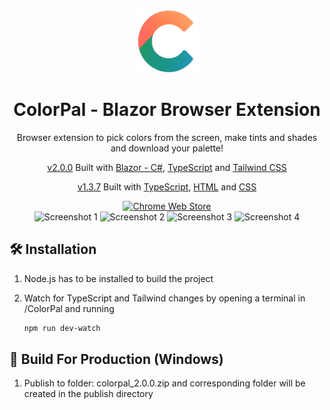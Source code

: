 <div align="center">
  <a href="https://chromewebstore.google.com/detail/colorpal-color-picker-eye/mbnpegpimodgjmlbfhkkdgbcfjmgpoad" target="_blank"><img alt="Logo" src="https://raw.githubusercontent.com/nikosdaridis/colorpal-blazor-browser-extension/main/images/Logo.png" width="100" /></a>
</div>
<h1 align="center">ColorPal - Blazor Browser Extension</h1>
<p align="center">Browser extension to pick colors from the screen, make tints and shades and download your palette!</p>
<p align="center"><a href="https://github.com/nikosdaridis/colorpal-blazor-browser-extension" target="_blank">v2.0.0</a> Built with <a href="https://dotnet.microsoft.com/en-us/apps/aspnet/web-apps/blazor" target="_blank">Blazor - C#</a>, <a href="https://www.typescriptlang.org/" target="_blank">TypeScript</a> and <a href="https://tailwindcss.com/" target="_blank">Tailwind CSS</a></p>
<p align="center"><a href="https://github.com/nikosdaridis/colorpal-blazor-browser-extension/tree/1.3.7" target="_blank">v1.3.7</a> Built with <a href="https://www.typescriptlang.org" target="_blank">TypeScript</a>, <a href="https://developer.mozilla.org/en-US/docs/Web/HTML" target="_blank">HTML</a> and <a href="https://developer.mozilla.org/en-US/docs/Web/CSS" target="_blank">CSS</a></p>
<div align="center">
   <a href="https://chromewebstore.google.com/detail/colorpal-color-picker-eye/mbnpegpimodgjmlbfhkkdgbcfjmgpoad">
   <picture>
   <source srcset="https://i.imgur.com/XBIE9pk.png" media="(prefers-color-scheme: dark)">
   <img height="70" src="https://i.imgur.com/oGxig2F.png" alt="Chrome Web Store">
   </picture>
   </a>
</div>

<div align="center">
<img alt="Screenshot 1" src=https://raw.githubusercontent.com/nikosdaridis/colorpal-blazor-browser-extension/main/Screenshot1.jpg>
<img alt="Screenshot 2" src=https://raw.githubusercontent.com/nikosdaridis/colorpal-blazor-browser-extension/main/Screenshot2.jpg>
<img alt="Screenshot 3" src=https://raw.githubusercontent.com/nikosdaridis/colorpal-blazor-browser-extension/main/Screenshot3.jpg>
<img alt="Screenshot 4" src=https://raw.githubusercontent.com/nikosdaridis/colorpal-blazor-browser-extension/main/Screenshot4.jpg>
</div>

## 🛠 Installation

1. Node.js has to be installed to build the project

2. Watch for TypeScript and Tailwind changes by opening a terminal in /ColorPal and running

   ```sh
   npm run dev-watch
   ```

## 🚀 Build For Production (Windows)

1. Publish to folder: colorpal_2.0.0.zip and corresponding folder will be created in the publish directory
